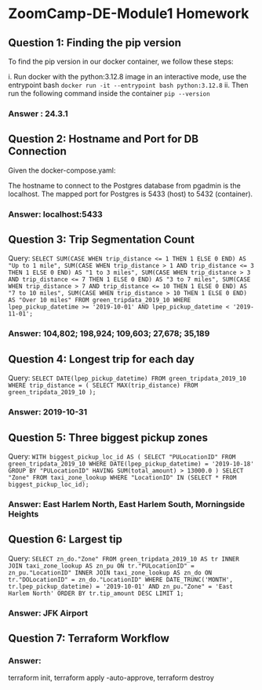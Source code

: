 # ZoomCamp-DE-Module1 Homework

## Question 1: Finding the pip version
To find the pip version in our docker container, we follow these steps:

i. Run docker with the python:3.12.8 image in an interactive mode, use the entrypoint bash
`docker run -it --entrypoint bash python:3.12.8`
ii. Then run the following command inside the container
`pip --version`
### Answer : 24.3.1

## Question 2: Hostname and Port for DB Connection
Given the docker-compose.yaml:

The hostname to connect to the Postgres database from pgadmin is the localhost.
The mapped port for Postgres is 5433 (host) to 5432 (container).
### Answer: localhost:5433

## Question 3: Trip Segmentation Count
Query:
`SELECT
    SUM(CASE WHEN trip_distance <= 1 THEN 1 ELSE 0 END) AS "Up to 1 mile",
    SUM(CASE WHEN trip_distance > 1 AND trip_distance <= 3 THEN 1 ELSE 0 END) AS "1 to 3 miles",
    SUM(CASE WHEN trip_distance > 3 AND trip_distance <= 7 THEN 1 ELSE 0 END) AS "3 to 7 miles",
    SUM(CASE WHEN trip_distance > 7 AND trip_distance <= 10 THEN 1 ELSE 0 END) AS "7 to 10 miles",
    SUM(CASE WHEN trip_distance > 10 THEN 1 ELSE 0 END) AS "Over 10 miles"
FROM
    green_tripdata_2019_10
WHERE
    lpep_pickup_datetime >= '2019-10-01'
    AND lpep_pickup_datetime < '2019-11-01';`

### Answer: 104,802; 198,924; 109,603; 27,678; 35,189

## Question 4: Longest trip for each day
Query:
`SELECT
    DATE(lpep_pickup_datetime)
 FROM
    green_tripdata_2019_10
 WHERE
    trip_distance = (
        SELECT MAX(trip_distance)
        FROM green_tripdata_2019_10 );`

### Answer: 2019-10-31

## Question 5: Three biggest pickup zones
Query:
`WITH biggest_pickup_loc_id AS (
    SELECT "PULocationID"
    FROM green_tripdata_2019_10
    WHERE DATE(lpep_pickup_datetime) = '2019-10-18'
    GROUP BY "PULocationID"
    HAVING SUM(total_amount) > 13000.0
)
SELECT "Zone"
FROM taxi_zone_lookup
WHERE "LocationID" IN (SELECT * FROM biggest_pickup_loc_id);`

### Answer: East Harlem North, East Harlem South, Morningside Heights

## Question 6: Largest tip
Query:
`SELECT
    zn_do."Zone"
FROM
    green_tripdata_2019_10 AS tr
    INNER JOIN taxi_zone_lookup AS zn_pu
        ON tr."PULocationID" = zn_pu."LocationID"
    INNER JOIN taxi_zone_lookup AS zn_do
        ON tr."DOLocationID" = zn_do."LocationID"
WHERE DATE_TRUNC('MONTH', tr.lpep_pickup_datetime) = '2019-10-01'
  AND zn_pu."Zone" = 'East Harlem North'
ORDER BY tr.tip_amount DESC
LIMIT 1;`

### Answer: JFK Airport

## Question 7: Terraform Workflow

### Answer:
terraform init, terraform apply -auto-approve, terraform destroy
